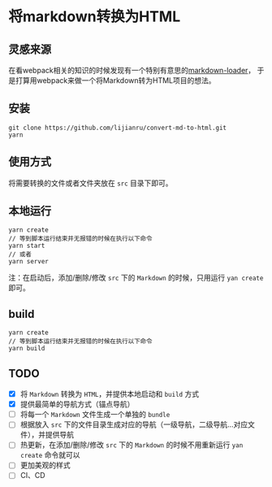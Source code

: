 # 将markdown转换为HTML
## 灵感来源
在看webpack相关的知识的时候发现有一个特别有意思的[markdown-loader](https://github.com/peerigon/markdown-loader)，
于是打算用webpack来做一个将Markdown转为HTML项目的想法。

## 安装
```git
git clone https://github.com/lijianru/convert-md-to-html.git
yarn
```

## 使用方式
将需要转换的文件或者文件夹放在 `src` 目录下即可。

## 本地运行
```
yarn create
// 等到脚本运行结束并无报错的时候在执行以下命令
yarn start
// 或者
yarn server
```
注：在启动后，添加/删除/修改 `src` 下的 `Markdown` 的时候，只用运行 `yan create` 即可。

## build
```
yarn create
// 等到脚本运行结束并无报错的时候在执行以下命令
yarn build
```

## TODO
- [x] 将 `Markdown` 转换为 `HTML`，并提供本地启动和 `build` 方式
- [x] 提供最简单的导航方式（锚点导航）
- [ ] 将每一个 `Markdown` 文件生成一个单独的 `bundle` 
- [ ] 根据放入 `src` 下的文件目录生成对应的导航（一级导航，二级导航...对应文件），并提供导航
- [ ] 热更新，在添加/删除/修改 `src` 下的 `Markdown` 的时候不用重新运行 `yan create` 命令就可以
- [ ] 更加美观的样式
- [ ] CI、CD
